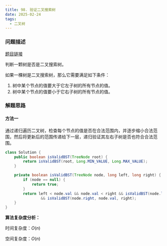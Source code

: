 ```yaml
---
title: 98. 验证二叉搜索树
date: 2025-02-24
tags:
  - 二叉树
---
```


### 问题描述

[题目链接](https://leetcode.cn/problems/validate-binary-search-tree/description/)

判断一颗树是否是二叉搜索树。

如果一棵树是二叉搜索树，那么它需要满足如下条件：
1. 树中某个节点的值要大于它左子树的所有节点的值。
2. 树中某个节点的值要小于它右子树的所有节点的值。

### 解题思路

#### 方法一

通过递归遍历二叉树，检查每个节点的值是否在合法范围内，并逐步缩小合法范围，然后将更新后的范围传递给下一层，递归验证其左右子树是否也符合合法范围。

```java
class Solution {
    public boolean isValidBST(TreeNode root) {
        return isValidBST(root, Long.MIN_VALUE, Long.MAX_VALUE);
    }

    private boolean isValidBST(TreeNode node, long left, long right) {
        if (node == null) {
            return true;
        }
        return left < node.val && node.val < right && isValidBST(node.left, left, node.val)
                && isValidBST(node.right, node.val, right);
    }
}
```

**算法复杂度分析：**

时间复杂度：$O(n)$

空间复杂度：$O(n)$
